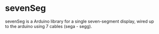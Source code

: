 # sevenSeg
sevenSeg is a Arduino library for a single seven-segment display, wired up to the arduino using 7 cables (sega - segg).
